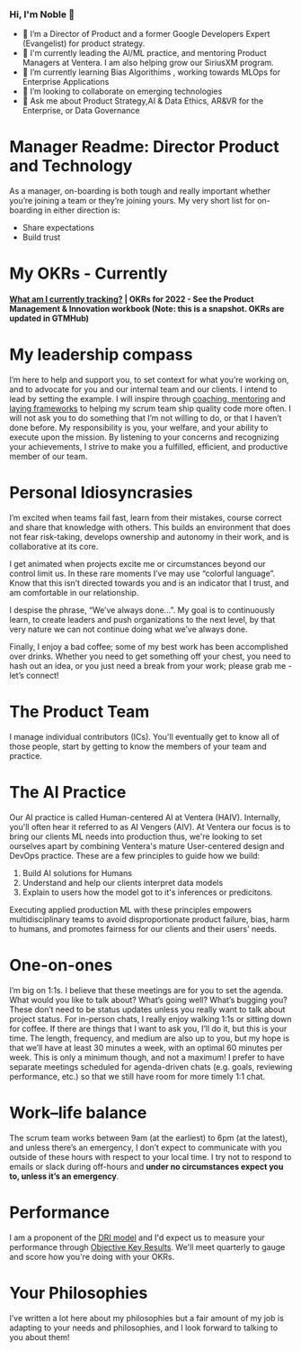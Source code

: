 ### Hi, I'm Noble  👋
- 🔭 I’m a Director of Product and a former Google Developers Expert (Evangelist) for product strategy. 
- 👯 I'm currently leading the AI/ML practice, and mentoring Product Managers at Ventera. I am also helping grow our SiriusXM program.
- 🌱 I’m currently learning Bias Algorithims , working towards MLOps for Enterprise Applications
- 👯 I’m looking to collaborate on emerging technologies
- 💬 Ask me about Product Strategy,AI & Data Ethics, AR&VR for the Enterprise, or Data Governance

# Manager Readme: Director  Product and Technology
As a manager, on-boarding is both tough and really important whether you’re joining a team or they’re joining yours. My very short list for on-boarding in either direction is:

* Share expectations
* Build trust

# My OKRs - Currently

#### [What am I currently tracking?](https://docs.google.com/spreadsheets/d/168OWP4Klzi63Xxi061NxqCgB2gvzIKutZQKb9Ly_iOc/edit#gid=0) | OKRs for 2022 - See the Product Management & Innovation workbook (Note: this is a snapshot. OKRs are updated in GTMHub)

# My leadership compass
I’m here to help and support you, to set context for what you’re working on, and to advocate for you and our internal team and our clients. I intend to lead by setting the example. I will inspire through [coaching, mentoring](https://drive.google.com/drive/folders/16fcVOr5BMqT2V44Ry5VoFpaP5AitomnC)  and [laying frameworks](https://nditech.github.io/git-styleguide/) to helping my scrum team ship quality code more often. I will not ask you to do something that I’m not willing to do, or that I haven’t done before. My responsibility is you, your welfare, and your ability to execute upon the mission. By listening to your concerns and recognizing your achievements, I strive to make you a fulfilled, efficient, and productive member of our team.

# Personal Idiosyncrasies	
I’m excited when teams fail fast, learn from their mistakes, course correct and share that knowledge with others. This builds an environment that does not fear risk-taking, develops ownership and autonomy in their work, and is collaborative at its core.

I get animated when projects excite me or circumstances beyond our control limit us. In these rare moments I’ve may use “colorful language”. Know that this isn’t directed towards you and is an indicator that I trust, and am comfortable in our relationship.

I despise the phrase, “We’ve always done…”. My goal is to continuously learn, to create leaders and push organizations to the next level, by that very nature we can not continue doing what we’ve always done. 

Finally, I enjoy a bad coffee; some of my best work has been accomplished over drinks. Whether you need to get something off your chest, you need to hash out an idea, or you just need a break from your work; please grab me - let’s connect!

# The Product Team
I manage individual contributors (ICs). You'll eventually get to know all of those people, start by getting to know the members of your team and practice.

# The AI Practice
Our AI practice is called Human-centered AI at Ventera (HAIV). Internally, you'll often hear it referred to as AI Vengers (AIV). At Ventera our focus is to bring our clients ML needs into production thus, we're looking to set ourselves apart by combining Ventera's mature User-centered design and DevOps practice. These are a few principles to guide how we build:

1. Build AI solutions for Humans
2. Understand and help our clients interpret data models
3. Explain to users how the model got to it's inferences or predicitons.
 
Executing applied production ML with these principles empowers multidisciplinary teams to avoid disproportionate product failure, bias, harm to humans, and promotes fairness for our clients and their users' needs.

# One-on-ones
I’m big on 1:1s. I believe that these meetings are for you to set the agenda. What would you like to talk about? What’s going well? What’s bugging you? These don’t need to be status updates unless you really want to talk about project status. For in-person chats, I really enjoy walking 1:1s or sitting down for coffee. If there are things that I want to ask you, I’ll do it, but this is your time. The length, frequency, and medium are also up to you, but my hope is that we’ll have at least 30 minutes a week, with an optimal 60 minutes per week. This is only a minimum though, and not a maximum! I prefer to have separate meetings scheduled for agenda-driven chats (e.g. goals, reviewing performance, etc.) so that we still have room for more timely 1:1 chat.

# Work–life balance
The scrum team works between 9am (at the earliest) to 6pm (at the latest), and unless there’s an emergency, I don’t expect to communicate with you outside of these hours with respect to your local time. I try not to respond to emails or slack during off-hours and **under no circumstances expect you to, unless it’s an emergency**.


# Performance 

I am a proponent of the [DRI model](https://www.quora.com/How-well-does-Apples-Directly-Responsible-Individual-DRI-model-work-in-practice/answer/Gloria-Lin?share=365d759d&srid=dnJ) and I'd expect us to measure your performance through [Objective Key Results](https://rework.withgoogle.com/guides/set-goals-with-okrs/steps/introduction/). We'll meet quarterly to gauge and score how you're doing with your OKRs.


# Your Philosophies
I’ve written a lot here about my philosophies but a fair amount of my job is adapting to your needs and philosophies, and I look forward to talking to you about them!


<!--
**nackerson/nackerson** is a ✨ _special_ ✨ repository because its `README.md` (this file) appears on your GitHub profile.

Here are some ideas to get you started:

- 🔭 I’m currently working on ...
- 🌱 I’m currently learning ...
- 👯 I’m looking to collaborate on ...
- 🤔 I’m looking for help with ...
- 💬 Ask me about ...
- 📫 How to reach me: ...
- 😄 Pronouns: ...
- ⚡ Fun fact: ...
-->
